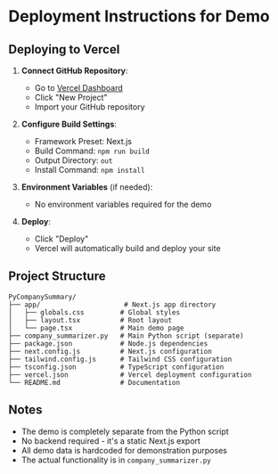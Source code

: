 # Deployment Instructions for Demo

## Deploying to Vercel

1. **Connect GitHub Repository**:
   - Go to [Vercel Dashboard](https://vercel.com/dashboard)
   - Click "New Project"
   - Import your GitHub repository

2. **Configure Build Settings**:
   - Framework Preset: Next.js
   - Build Command: `npm run build`
   - Output Directory: `out`
   - Install Command: `npm install`

3. **Environment Variables** (if needed):
   - No environment variables required for the demo

4. **Deploy**:
   - Click "Deploy"
   - Vercel will automatically build and deploy your site

## Project Structure

```
PyCompanySummary/
├── app/                     # Next.js app directory
│   ├── globals.css         # Global styles
│   ├── layout.tsx          # Root layout
│   └── page.tsx            # Main demo page
├── company_summarizer.py   # Main Python script (separate)
├── package.json            # Node.js dependencies
├── next.config.js          # Next.js configuration
├── tailwind.config.js      # Tailwind CSS configuration
├── tsconfig.json           # TypeScript configuration
├── vercel.json             # Vercel deployment configuration
└── README.md               # Documentation
```

## Notes

- The demo is completely separate from the Python script
- No backend required - it's a static Next.js export
- All demo data is hardcoded for demonstration purposes
- The actual functionality is in `company_summarizer.py`